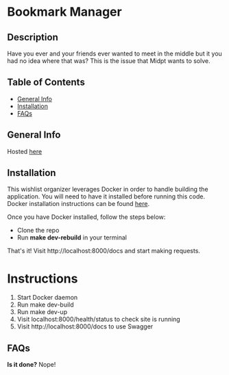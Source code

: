 # Bookmark Manager

## Description

Have you ever and your friends ever wanted to meet in the middle but it you had no idea where that was? This is the issue that Midpt wants to solve.

## Table of Contents

- [General Info](#general-info)
- [Installation](#installation)
- [FAQs](#faqs)

## General Info

Hosted [here]()

## Installation

This wishlist organizer leverages Docker in order to handle building the application. You will need to have it installed before running this code. Docker installation instructions can be found [here](https://docs.docker.com/get-docker/).

Once you have Docker installed, follow the steps below:

- Clone the repo
- Run **make dev-rebuild** in your terminal

That's it! Visit http://localhost:8000/docs and start making requests.

# Instructions

1. Start Docker daemon
2. Run make dev-build
3. Run make dev-up
4. Visit localhost:8000/health/status to check site is running
5. Visit http://localhost:8000/docs to use Swagger

## FAQs

**Is it done?**
Nope!
